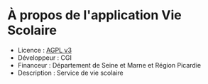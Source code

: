 # À propos de l'application Vie Scolaire
* Licence : [AGPL v3](http://www.gnu.org/licenses/agpl.txt)
* Développeur : CGI
* Financeur : Département de Seine et Marne et Région Picardie
* Description : Service de vie scolaire
